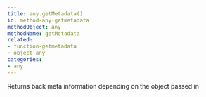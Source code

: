 ```yaml
---
title: any.getMetadata()
id: method-any-getmetadata
methodObject: any
methodName: getMetadata
related:
- function-getmetadata
- object-any
categories:
- any
---
```


Returns back meta information depending on the object passed in